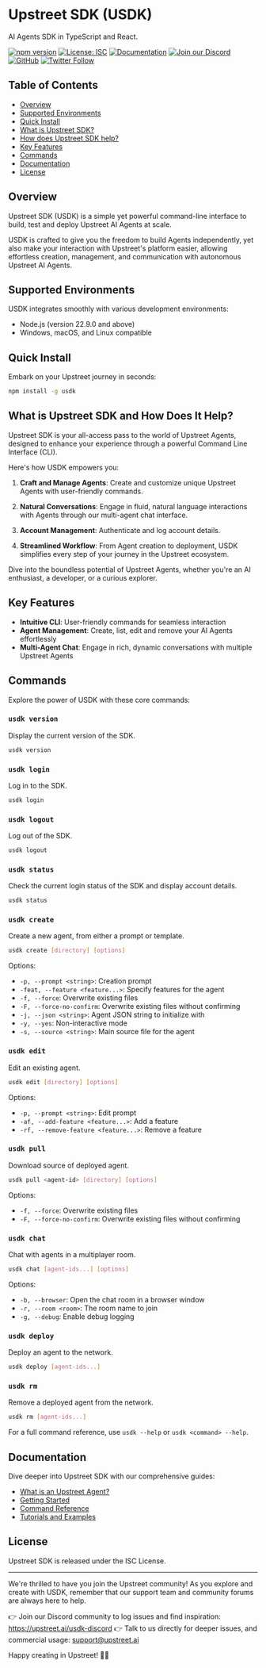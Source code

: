 # Upstreet SDK (USDK)

AI Agents SDK in TypeScript and React.

[![npm version](https://badge.fury.io/js/usdk.svg)](https://badge.fury.io/js/usdk)
[![License: ISC](https://img.shields.io/badge/License-ISC-blue.svg)](https://opensource.org/licenses/ISC)
[![Documentation](https://img.shields.io/badge/docs-upstreet.ai-blue)](https://docs.upstreet.ai/)
[![Join our Discord](https://img.shields.io/discord/123456789012345678.svg?label=Join%20our%20Discord&logo=discord&colorB=7289DA)](https://upstreet.ai/usdk-discord)
[![GitHub](https://img.shields.io/badge/GitHub-UpstreetAI-181717?style=flat&logo=github)](https://github.com/UpstreetAI)
[![Twitter Follow](https://img.shields.io/twitter/follow/upstreetai?style=social)](https://x.com/upstreetai)


## Table of Contents
- [Overview](#overview)
- [Supported Environments](#supported-environments)
- [Quick Install](#quick-install)
- [What is Upstreet SDK?](#what-is-upstreet-sdk)
- [How does Upstreet SDK help?](#how-does-upstreet-sdk-help)
- [Key Features](#key-features)
- [Commands](#commands)
- [Documentation](#documentation)
- [License](#license)

## Overview

Upstreet SDK (USDK) is a simple yet powerful command-line interface to build, test and deploy Upstreet AI Agents at scale.

USDK is crafted to give you the freedom to build Agents independently, yet also make your interaction with Upstreet's platform easier, allowing effortless creation, management, and communication with autonomous Upstreet AI Agents.

## Supported Environments

USDK integrates smoothly with various development environments:

- Node.js (version 22.9.0 and above)
- Windows, macOS, and Linux compatible

## Quick Install

Embark on your Upstreet journey in seconds:

```bash
npm install -g usdk
```

## What is Upstreet SDK and How Does It Help?

Upstreet SDK is your all-access pass to the world of Upstreet Agents, designed to enhance your experience through a powerful Command Line Interface (CLI). 

Here's how USDK empowers you:

1. **Craft and Manage Agents**: Create and customize unique Upstreet Agents with user-friendly commands.

2. **Natural Conversations**: Engage in fluid, natural language interactions with Agents through our multi-agent chat interface.

3. **Account Management**: Authenticate and log account details.

4. **Streamlined Workflow**: From Agent creation to deployment, USDK simplifies every step of your journey in the Upstreet ecosystem.

Dive into the boundless potential of Upstreet Agents, whether you're an AI enthusiast, a developer, or a curious explorer.

## Key Features

- **Intuitive CLI**: User-friendly commands for seamless interaction
- **Agent Management**: Create, list, edit and remove your AI Agents effortlessly
- **Multi-Agent Chat**: Engage in rich, dynamic conversations with multiple Upstreet Agents

## Commands

Explore the power of USDK with these core commands:

### `usdk version`

Display the current version of the SDK.

```bash
usdk version
```

### `usdk login`

Log in to the SDK.

```bash
usdk login
```

### `usdk logout`

Log out of the SDK.

```bash
usdk logout
```

### `usdk status`

Check the current login status of the SDK and display account details.

```bash
usdk status
```

### `usdk create`

Create a new agent, from either a prompt or template.

```bash
usdk create [directory] [options]
```

Options:
- `-p, --prompt <string>`: Creation prompt
- `-feat, --feature <feature...>`: Specify features for the agent
- `-f, --force`: Overwrite existing files
- `-F, --force-no-confirm`: Overwrite existing files without confirming
- `-j, --json <string>`: Agent JSON string to initialize with
- `-y, --yes`: Non-interactive mode
- `-s, --source <string>`: Main source file for the agent

### `usdk edit`

Edit an existing agent.

```bash
usdk edit [directory] [options]
```

Options:
- `-p, --prompt <string>`: Edit prompt
- `-af, --add-feature <feature...>`: Add a feature
- `-rf, --remove-feature <feature...>`: Remove a feature

### `usdk pull`

Download source of deployed agent.

```bash
usdk pull <agent-id> [directory] [options]
```

Options:
- `-f, --force`: Overwrite existing files
- `-F, --force-no-confirm`: Overwrite existing files without confirming

### `usdk chat`

Chat with agents in a multiplayer room.

```bash
usdk chat [agent-ids...] [options]
```

Options:
- `-b, --browser`: Open the chat room in a browser window
- `-r, --room <room>`: The room name to join
- `-g, --debug`: Enable debug logging

### `usdk deploy`

Deploy an agent to the network.

```bash
usdk deploy [agent-ids...]
```

### `usdk rm`

Remove a deployed agent from the network.

```bash
usdk rm [agent-ids...]
```

For a full command reference, use `usdk --help` or `usdk <command> --help`.

## Documentation

Dive deeper into Upstreet SDK with our comprehensive guides:

- [What is an Upstreet Agent?](https://docs.upstreet.ai/concepts/agents-sdk/architecture#what-are-upstreet-agents)
- [Getting Started](https://docs.upstreet.ai/install)
- [Command Reference](https://docs.upstreet.ai/concepts/agents-sdk/architecture#available-commands)
- [Tutorials and Examples](https://docs.upstreet.ai/examples)

## License

Upstreet SDK is released under the ISC License.

---

We're thrilled to have you join the Upstreet community! As you explore and create with USDK, remember that our support team and community forums are always here to help.

👉 Join our Discord community to log issues and find inspiration: https://upstreet.ai/usdk-discord
👉 Talk to us directly for deeper issues, and commercial usage: support@upstreet.ai 

Happy creating in Upstreet! 🌆🚀